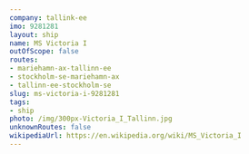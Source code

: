 ```yaml
---
company: tallink-ee
imo: 9281281
layout: ship
name: MS Victoria I
outOfScope: false
routes:
- mariehamn-ax-tallinn-ee
- stockholm-se-mariehamn-ax
- tallinn-ee-stockholm-se
slug: ms-victoria-i-9281281
tags:
- ship
photo: /img/300px-Victoria_I_Tallinn.jpg
unknownRoutes: false
wikipediaUrl: https://en.wikipedia.org/wiki/MS_Victoria_I
---
```


